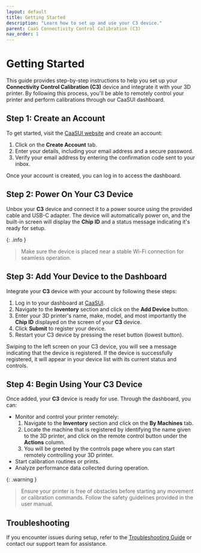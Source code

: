```yaml
---
layout: default
title: Getting Started
description: "Learn how to set up and use your C3 device."
parent: CaaS Connectivity Control Calibration (C3)
nav_order: 1
---
```


# Getting Started
This guide provides step-by-step instructions to help you set up your **Connectivity Control Calibration (C3)** device and integrate it with your 3D printer. By following this process, you'll be able to remotely control your printer and perform calibrations through our CaaSUI dashboard.

## Step 1: Create an Account
To get started, visit the [CaaSUI website](https://beta.d11dolnrbc1eee.amplifyapp.com/) and create an account:

1. Click on the **Create Account** tab.
2. Enter your details, including your email address and a secure password.
3. Verify your email address by entering the confirmation code sent to your inbox.

Once your account is created, you can log in to access the dashboard.

## Step 2: Power On Your C3 Device
Unbox your **C3** device and connect it to a power source using the provided cable and USB-C adapter. The device will automatically power on, and the built-in screen will display the **Chip ID** and a status message indicating it's ready for setup.

{: .info }
> Make sure the device is placed near a stable Wi-Fi connection for seamless operation.

## Step 3: Add Your Device to the Dashboard
Integrate your **C3** device with your account by following these steps:

1. Log in to your dashboard at [CaaSUI](https://beta.d11dolnrbc1eee.amplifyapp.com/).
2. Navigate to the **Inventory** section and click on the **Add Device** button.
3. Enter your 3D printer's name, make, model, and most importantly the **Chip ID** displayed on the screen of your **C3** device.
4. Click **Submit** to register your device.
5. Restart your C3 device by pressing the reset button (lowest button).

Swiping to the left screen on your C3 device, you will see a message indicating that the device is registered. If the device is successfully registered, it will appear in your device list with its current status and controls.

## Step 4: Begin Using Your C3 Device
Once added, your **C3** device is ready for use. Through the dashboard, you can:

- Monitor and control your printer remotely:
  1. Navigate to the **Inventory** section and click on the **By Machines** tab.
  2. Locate the machine that is registered by identifying the name given to the 3D printer, and click on the remote control button under the **Actions** column.
  3. You will be greeted by the controls page where you can start remotely controlling your 3D printer.
- Start calibration routines or prints.
- Analyze performance data collected during operation.

{: .warning }
> Ensure your printer is free of obstacles before starting any movement or calibration commands. Follow the safety guidelines provided in the user manual.

## Troubleshooting
If you encounter issues during setup, refer to the [Troubleshooting Guide](https://example.com/troubleshooting) or contact our support team for assistance.
